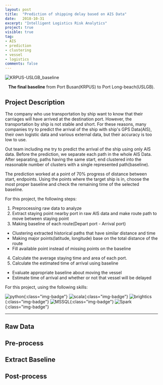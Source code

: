```yaml
---
layout: post
title:  "Prediction of shipping delay based on AIS Data"
date:   2018-10-31
excerpt: "Intelligent Logistics Risk Analytics"
project: true
visible: true
tag:
- AIS
- prediction
- clustering
- vessel
- logistics
comments: false
---
```


![KRPUS-USLGB_baseline](https://user-images.githubusercontent.com/8471958/49633346-5f616400-fa3c-11e8-89e8-c09471441166.png)
​    

<center><b>The final baseline</b> from Port Busan(KRPUS) to Port Long-beach(USLGB).</center>

## Project Description

The company who use transportation by ship want to know that their carriages will have arrived at the destination port. However, the transportation by ship is not stable and short. For these reasons, many companies try to predict the arrival of the ship with ship's GPS Data(AIS), their own logistic data and various external data, but their accuracy is too low to use.

Out team including me try to predict the arrival of the ship using only AIS data. Before the prediction, we separate each path in the whole AIS Data. After separating, paths having the same start, end clustered into the reasonable number of clusters with a single represented path(baseline).

The prediction worked at a point of 70% progress of distance between start, endpoints. Using the points where the target ship is in, choose the most proper baseline and check the remaining time of the selected baseline.

For this project, the following steps: 

1. Preprocessing raw data to analyze
2. Extract staying point nearby port in raw AIS data and make route path to move between staying point
3. Making baseline of each route(Depart port - Arrival port)
  - Clustering extracted historical paths that have similar distance and time
  - Making major points(latitude, longitude) base on the total distance of the route
  - Fill available point instead of missing points on the baseline
4. Calculate the average staying time and area of each port.
5. Calculate the estimated time of arrival using baseline
  - Evaluate appropriate baseline about moving the vessel
  - Estimate time of arrival and whether or not that vessel will be delayed

For this project, using the following skills:

![python](https://img.shields.io/badge/python-green.svg?logo=python&style=for-the-badge&colorB=AAAAAA){:class="img-badge"} ![scala](https://img.shields.io/badge/scala-green.svg?logo=scala&style=for-the-badge&colorB=AAAAAA){:class="img-badge"} ![brightics](https://img.shields.io/badge/Brightics-green.svg?logo=samsung&style=for-the-badge&colorB=AAAAAA){:class="img-badge"} ![MSSQL](https://img.shields.io/badge/MSSQL-green.svg?logo=microsoft&style=for-the-badge&colorB=AAAAAA){:class="img-badge"} ![Spark](https://img.shields.io/badge/Spark-green.svg?style=for-the-badge&colorB=AAAAAA){:class="img-badge"} 

----

## Raw Data

## Pre-process

## Extract Baseline

##  Post-process





